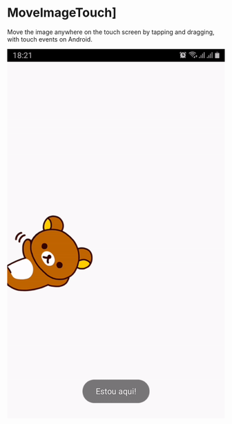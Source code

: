 # MoveImageTouch]

Move the image anywhere on the touch screen by tapping and dragging, with touch events on Android.

![](gif.gif)
